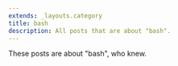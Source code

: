 ```yaml
---
extends: _layouts.category
title: bash
description: All posts that are about "bash".
---
```

          
These posts are about "bash", who knew.
          